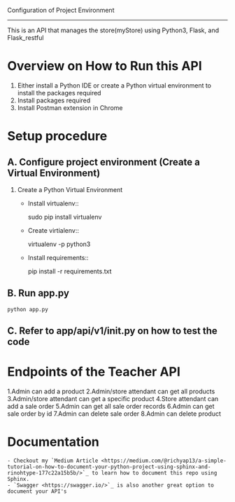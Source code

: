 Configuration of Project Environment
*************************************

This is an API that manages the store(myStore) using Python3, Flask, and Flask_restful

Overview on How to Run this API
================================
1. Either install a Python IDE or create a Python virtual environment to install the packages required
2. Install packages required
3. Install Postman extension in Chrome 

Setup procedure
================

A. Configure project environment (Create a Virtual Environment)
------------------------------------------------------------------------------------------------

1. Create a Python Virtual Environment
    - Install virtualenv::

        sudo pip install virtualenv

    - Create virtialenv::

        virtualenv -p python3 <name of virtualenv>

    - Install requirements::

        pip install -r requirements.txt


B. Run app.py
---------------

    python app.py

C. Refer to app/api/v1/__init__.py on how to test the code 
---------------------------------------------------------------------------

Endpoints of the Teacher API
============================
1.Admin can add a product
2.Admin/store attendant can get all products
3.Admin/store attendant can get a specific product
4.Store attendant can add a sale order
5.Admin can get all sale order records
6.Admin can get sale order by id
7.Admin can delete sale order
8.Admin can delete product


Documentation
============================

    - Checkout my `Medium Article <https://medium.com/@richyap13/a-simple-tutorial-on-how-to-document-your-python-project-using-sphinx-and-rinohtype-177c22a15b5b/>`_ to learn how to document this repo using Sphinx.
    - `Swagger <https://swagger.io/>`_ is also another great option to document your API's


